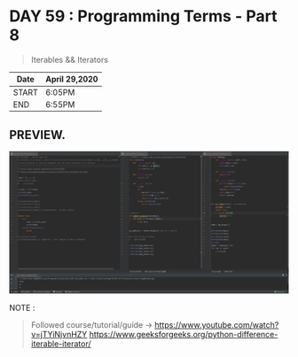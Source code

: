 # DAY 59 : Programming Terms - Part 8

> Iterables && Iterators



| Date | April 29,2020 |
| ------ | ------ |
| START | 6:05PM |
| END | 6:55PM |


## PREVIEW.
![Preview](Untitled.jpg)


NOTE : 
> Followed course/tutorial/guide ->
> https://www.youtube.com/watch?v=jTYiNjvnHZY
> https://www.geeksforgeeks.org/python-difference-iterable-iterator/
